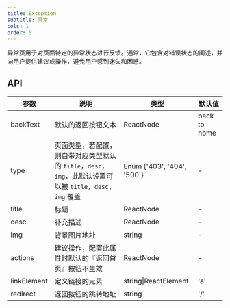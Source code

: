 ```yaml
---
title: Exception
subtitle: 异常
cols: 1
order: 5
---
```


异常页用于对页面特定的异常状态进行反馈。通常，它包含对错误状态的阐述，并向用户提供建议或操作，避免用户感到迷失和困惑。

## API

| 参数        | 说明                                                                                                        | 类型                       | 默认值       |
| ----------- | ----------------------------------------------------------------------------------------------------------- | -------------------------- | ------------ |
| backText    | 默认的返回按钮文本                                                                                          | ReactNode                  | back to home |
| type        | 页面类型，若配置，则自带对应类型默认的 `title`，`desc`，`img`，此默认设置可以被 `title`，`desc`，`img` 覆盖 | Enum {'403', '404', '500'} | -            |
| title       | 标题                                                                                                        | ReactNode                  | -            |
| desc        | 补充描述                                                                                                    | ReactNode                  | -            |
| img         | 背景图片地址                                                                                                | string                     | -            |
| actions     | 建议操作，配置此属性时默认的『返回首页』按钮不生效                                                          | ReactNode                  | -            |
| linkElement | 定义链接的元素                                                                                              | string\|ReactElement       | 'a'          |
| redirect    | 返回按钮的跳转地址                                                                                          | string                     | '/'          |
